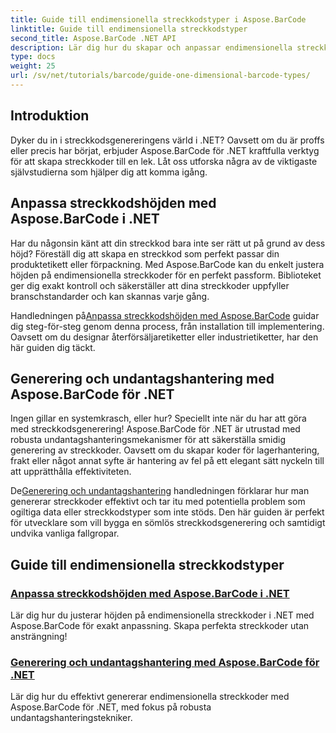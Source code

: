 ```yaml
---
title: Guide till endimensionella streckkodstyper i Aspose.BarCode
linktitle: Guide till endimensionella streckkodstyper
second_title: Aspose.BarCode .NET API
description: Lär dig hur du skapar och anpassar endimensionella streckkoder i .NET med Aspose.BarCode, med robusta undantagshanteringstekniker.
type: docs
weight: 25
url: /sv/net/tutorials/barcode/guide-one-dimensional-barcode-types/
---
```

## Introduktion

Dyker du in i streckkodsgenereringens värld i .NET? Oavsett om du är proffs eller precis har börjat, erbjuder Aspose.BarCode för .NET kraftfulla verktyg för att skapa streckkoder till en lek. Låt oss utforska några av de viktigaste självstudierna som hjälper dig att komma igång.

## Anpassa streckkodshöjden med Aspose.BarCode i .NET  

Har du någonsin känt att din streckkod bara inte ser rätt ut på grund av dess höjd? Föreställ dig att skapa en streckkod som perfekt passar din produktetikett eller förpackning. Med Aspose.BarCode kan du enkelt justera höjden på endimensionella streckkoder för en perfekt passform. Biblioteket ger dig exakt kontroll och säkerställer att dina streckkoder uppfyller branschstandarder och kan skannas varje gång.  

 Handledningen på[Anpassa streckkodshöjden med Aspose.BarCode](./customizing-barcode-height/) guidar dig steg-för-steg genom denna process, från installation till implementering. Oavsett om du designar återförsäljaretiketter eller industrietiketter, har den här guiden dig täckt.  

## Generering och undantagshantering med Aspose.BarCode för .NET  

Ingen gillar en systemkrasch, eller hur? Speciellt inte när du har att göra med streckkodsgenerering! Aspose.BarCode för .NET är utrustad med robusta undantagshanteringsmekanismer för att säkerställa smidig generering av streckkoder. Oavsett om du skapar koder för lagerhantering, frakt eller något annat syfte är hantering av fel på ett elegant sätt nyckeln till att upprätthålla effektiviteten.  

 De[Generering och undantagshantering](./generation-and-exception-handling/) handledningen förklarar hur man genererar streckkoder effektivt och tar itu med potentiella problem som ogiltiga data eller streckkodstyper som inte stöds. Den här guiden är perfekt för utvecklare som vill bygga en sömlös streckkodsgenerering och samtidigt undvika vanliga fallgropar.  

## Guide till endimensionella streckkodstyper
### [Anpassa streckkodshöjden med Aspose.BarCode i .NET](./customizing-barcode-height/)
Lär dig hur du justerar höjden på endimensionella streckkoder i .NET med Aspose.BarCode för exakt anpassning. Skapa perfekta streckkoder utan ansträngning!
### [Generering och undantagshantering med Aspose.BarCode för .NET](./generation-and-exception-handling/)
Lär dig hur du effektivt genererar endimensionella streckkoder med Aspose.BarCode för .NET, med fokus på robusta undantagshanteringstekniker.